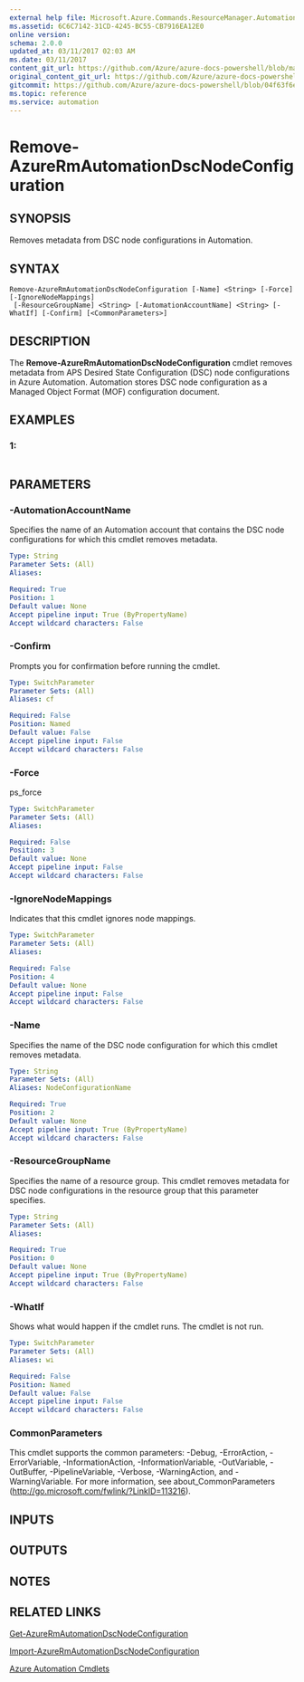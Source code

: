 ```yaml
---
external help file: Microsoft.Azure.Commands.ResourceManager.Automation.dll-Help.xml
ms.assetid: 6C6C7142-31CD-4245-BC55-CB7916EA12E0
online version:
schema: 2.0.0
updated_at: 03/11/2017 02:03 AM
ms.date: 03/11/2017
content_git_url: https://github.com/Azure/azure-docs-powershell/blob/master/azureps-cmdlets-docs/ResourceManager/AzureRM.Automation/v2.7.0/Remove-AzureRmAutomationDscNodeConfiguration.md
original_content_git_url: https://github.com/Azure/azure-docs-powershell/blob/master/azureps-cmdlets-docs/ResourceManager/AzureRM.Automation/v2.7.0/Remove-AzureRmAutomationDscNodeConfiguration.md
gitcommit: https://github.com/Azure/azure-docs-powershell/blob/04f63f6e685743ace2c57eb157574e34e8610b1c
ms.topic: reference
ms.service: automation
---
```


# Remove-AzureRmAutomationDscNodeConfiguration

## SYNOPSIS
Removes metadata from DSC node configurations in Automation.

## SYNTAX

```
Remove-AzureRmAutomationDscNodeConfiguration [-Name] <String> [-Force] [-IgnoreNodeMappings]
 [-ResourceGroupName] <String> [-AutomationAccountName] <String> [-WhatIf] [-Confirm] [<CommonParameters>]
```

## DESCRIPTION
The **Remove-AzureRmAutomationDscNodeConfiguration** cmdlet removes metadata from APS Desired State Configuration (DSC) node configurations in Azure Automation.
Automation stores DSC node configuration as a Managed Object Format (MOF) configuration document.

## EXAMPLES

### 1:
```

```

## PARAMETERS

### -AutomationAccountName
Specifies the name of an Automation account that contains the DSC node configurations for which this cmdlet removes metadata.

```yaml
Type: String
Parameter Sets: (All)
Aliases: 

Required: True
Position: 1
Default value: None
Accept pipeline input: True (ByPropertyName)
Accept wildcard characters: False
```

### -Confirm
Prompts you for confirmation before running the cmdlet.

```yaml
Type: SwitchParameter
Parameter Sets: (All)
Aliases: cf

Required: False
Position: Named
Default value: False
Accept pipeline input: False
Accept wildcard characters: False
```

### -Force
ps_force

```yaml
Type: SwitchParameter
Parameter Sets: (All)
Aliases: 

Required: False
Position: 3
Default value: None
Accept pipeline input: False
Accept wildcard characters: False
```

### -IgnoreNodeMappings
Indicates that this cmdlet ignores node mappings.

```yaml
Type: SwitchParameter
Parameter Sets: (All)
Aliases: 

Required: False
Position: 4
Default value: None
Accept pipeline input: False
Accept wildcard characters: False
```

### -Name
Specifies the name of the DSC node configuration for which this cmdlet removes metadata.

```yaml
Type: String
Parameter Sets: (All)
Aliases: NodeConfigurationName

Required: True
Position: 2
Default value: None
Accept pipeline input: True (ByPropertyName)
Accept wildcard characters: False
```

### -ResourceGroupName
Specifies the name of a resource group.
This cmdlet removes metadata for DSC node configurations in the resource group that this parameter specifies.

```yaml
Type: String
Parameter Sets: (All)
Aliases: 

Required: True
Position: 0
Default value: None
Accept pipeline input: True (ByPropertyName)
Accept wildcard characters: False
```

### -WhatIf
Shows what would happen if the cmdlet runs.
The cmdlet is not run.

```yaml
Type: SwitchParameter
Parameter Sets: (All)
Aliases: wi

Required: False
Position: Named
Default value: False
Accept pipeline input: False
Accept wildcard characters: False
```

### CommonParameters
This cmdlet supports the common parameters: -Debug, -ErrorAction, -ErrorVariable, -InformationAction, -InformationVariable, -OutVariable, -OutBuffer, -PipelineVariable, -Verbose, -WarningAction, and -WarningVariable. For more information, see about_CommonParameters (http://go.microsoft.com/fwlink/?LinkID=113216).

## INPUTS

## OUTPUTS

## NOTES

## RELATED LINKS

[Get-AzureRmAutomationDscNodeConfiguration](./Get-AzureRmAutomationDscNodeConfiguration.md)

[Import-AzureRmAutomationDscNodeConfiguration](./Import-AzureRmAutomationDscNodeConfiguration.md)

[Azure Automation Cmdlets](./AzureRM.Automation.md)



